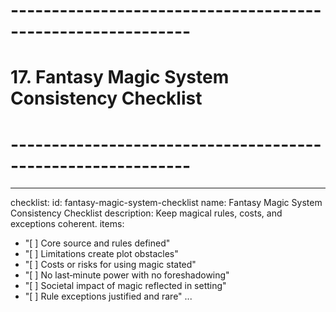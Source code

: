# ------------------------------------------------------------

# 17. Fantasy Magic System Consistency Checklist

# ------------------------------------------------------------

---

checklist:
id: fantasy-magic-system-checklist
name: Fantasy Magic System Consistency Checklist
description: Keep magical rules, costs, and exceptions coherent.
items:

- "[ ] Core source and rules defined"
- "[ ] Limitations create plot obstacles"
- "[ ] Costs or risks for using magic stated"
- "[ ] No last‑minute power with no foreshadowing"
- "[ ] Societal impact of magic reflected in setting"
- "[ ] Rule exceptions justified and rare"
  ...
